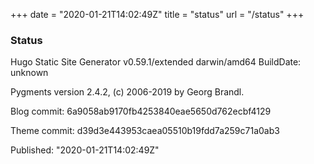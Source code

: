 +++
date = "2020-01-21T14:02:49Z"
title = "status"
url = "/status"
+++

### Status

Hugo Static Site Generator v0.59.1/extended darwin/amd64 BuildDate: unknown

Pygments version 2.4.2, (c) 2006-2019 by Georg Brandl.

Blog commit: 6a9058ab9170fb4253840eae5650d762ecbf4129

Theme commit: d39d3e443953caea05510b19fdd7a259c71a0ab3

Published: "2020-01-21T14:02:49Z"
